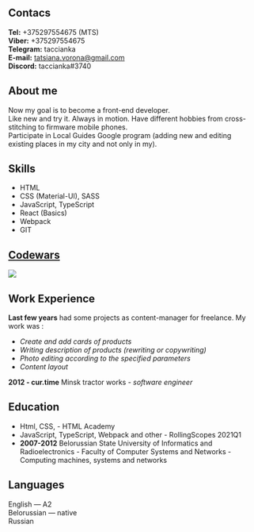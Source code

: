 ## Contacs
**Tel:** +375297554675 (MTS)\
**Viber:** +375297554675\
**Telegram:** taccianka\
**E-mail:** tatsiana.vorona@gmail.com\
**Discord:** taccianka#3740

## About me
Now my goal is to become a front-end developer.\
Like new and try it. Always in motion. Have different hobbies from cross-stitching to firmware mobile phones.\
Participate in Local Guides Google program (adding new and editing existing places in my city and not only in my).

## Skills
* HTML
* CSS (Material-UI), SASS
* JavaScript, TypeScript
* React (Basics)
* Webpack
* GIT

## [Codewars](https://www.codewars.com/users/taccianka)   
![](https://www.codewars.com/users/taccianka/badges/large)

## Work Experience
**Last few years** had some projects as content-manager for freelance. My work was :
* *Create and add сards of products*
* *Writing description of products (rewriting or copywriting)*
* *Photo editing according to the specified parameters*
* *Content layout*

**2012 - cur.time** Minsk tractor works - *software engineer*
## Education
* Html, CSS, - HTML Academy
* JavaScript, TypeScript, Webpack and other - RollingScopes 2021Q1
* **2007-2012** Belorussian State University of Informatics and Radioelectronics -
Faculty of Computer Systems and Networks - Computing machines, systems and networks

## Languages
English — A2 \
Belorussian — native\
Russian

